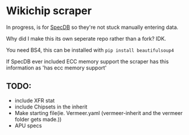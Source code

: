 # Wikichip scraper

In progress, is for [SpecDB](https://specdb.info/) so they're not stuck manually entering data.

Why did I make this its own seperate repo rather than a fork? IDK.

You need BS4, this can be installed with `pip install beautifulsoup4`

If SpecDB ever included ECC memory support the scraper has this information as
'has ecc memory support'

## TODO:
* include XFR stat
* include Chipsets in the inherit
* Make starting file(ie. Vermeer.yaml (vermeer-inherit and the vermeer folder gets made.))
* APU specs